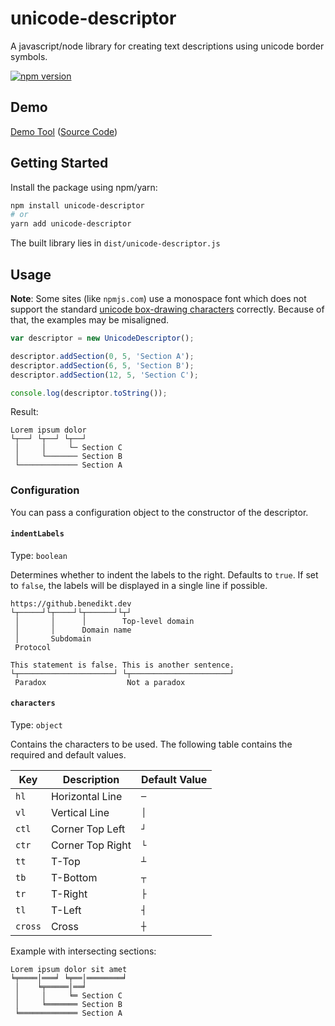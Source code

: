# unicode-descriptor
A javascript/node library for creating text descriptions using unicode border symbols.

[![npm version](https://badge.fury.io/js/unicode-descriptor.svg)](https://badge.fury.io/js/unicode-descriptor)

## Demo
[Demo Tool](https://benedikt.dev/unicode-descriptor/) ([Source Code](https://github.com/Bw2801/unicode-descriptor-tool))

## Getting Started

Install the package using npm/yarn:

```sh
npm install unicode-descriptor
# or
yarn add unicode-descriptor
```

The built library lies in `dist/unicode-descriptor.js`

## Usage

**Note**: Some sites (like `npmjs.com`) use a monospace font which does not support the standard [unicode box-drawing characters](https://en.wikipedia.org/wiki/Box-drawing_character) correctly. Because of that, the examples may be misaligned.

```javascript
var descriptor = new UnicodeDescriptor();

descriptor.addSection(0, 5, 'Section A');
descriptor.addSection(6, 5, 'Section B');
descriptor.addSection(12, 5, 'Section C');

console.log(descriptor.toString());
```

Result:

```
Lorem ipsum dolor
└┬──┘ └┬──┘ └┬──┘
 │     │     └─ Section C
 │     └─────── Section B
 └───────────── Section A
```

### Configuration

You can pass a configuration object to the constructor of the descriptor.

#### `indentLabels`

Type: `boolean`

Determines whether to indent the labels to the right. Defaults to `true`.
If set to `false`, the labels will be displayed in a single line if possible.

```
https://github.benedikt.dev
└┬─────┘└┬────┘└┬──────┘└┬┘
 │       │      │        Top-level domain
 │       │      Domain name
 │       Subdomain
 Protocol
```

```
This statement is false. This is another sentence.
└┬─────────────────────┘ └┬──────────────────────┘
 Paradox                  Not a paradox
```

#### `characters`

Type: `object`

Contains the characters to be used. The following table contains the required and default values.

| Key | Description | Default Value |
| --- | ----------- | ------------- |
| `hl` | Horizontal Line | `─` |
| `vl` | Vertical Line | `│` |
| `ctl` | Corner Top Left | `┘` |
| `ctr` | Corner Top Right | `└` |
| `tt` | T-Top | `┴` |
| `tb` | T-Bottom | `┬` |
| `tr` | T-Right | `├` |
| `tl` | T-Left | `┤` |
| `cross` | Cross | `┼` |

Example with intersecting sections:

```
Lorem ipsum dolor sit amet
╘╤════│═══╛ ╘╤══│════════╛
 │    ╘╤═════│══╛
 │     │     ╘═ Section C
 │     ╘═══════ Section B
 ╘═════════════ Section A
```
